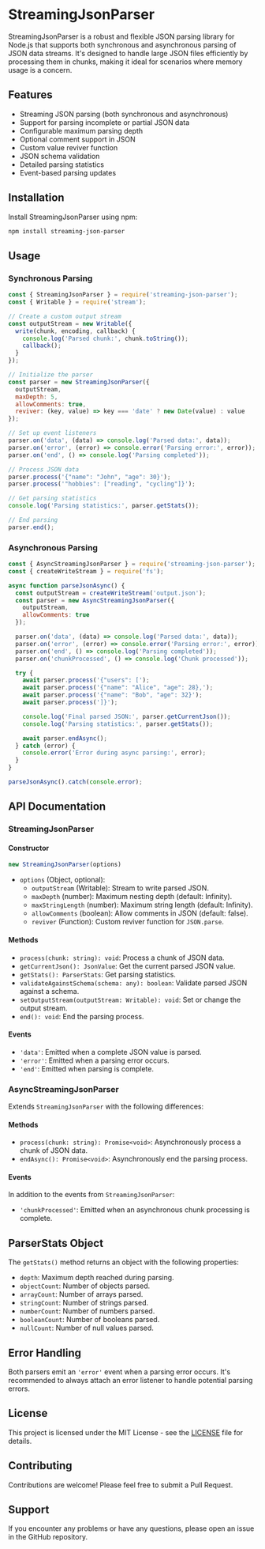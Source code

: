 # StreamingJsonParser

StreamingJsonParser is a robust and flexible JSON parsing library for Node.js that supports both synchronous and asynchronous parsing of JSON data streams. It's designed to handle large JSON files efficiently by processing them in chunks, making it ideal for scenarios where memory usage is a concern.

## Features

- Streaming JSON parsing (both synchronous and asynchronous)
- Support for parsing incomplete or partial JSON data
- Configurable maximum parsing depth
- Optional comment support in JSON
- Custom value reviver function
- JSON schema validation
- Detailed parsing statistics
- Event-based parsing updates

## Installation

Install StreamingJsonParser using npm:

```bash
npm install streaming-json-parser
```

## Usage

### Synchronous Parsing

```javascript
const { StreamingJsonParser } = require('streaming-json-parser');
const { Writable } = require('stream');

// Create a custom output stream
const outputStream = new Writable({
  write(chunk, encoding, callback) {
    console.log('Parsed chunk:', chunk.toString());
    callback();
  }
});

// Initialize the parser
const parser = new StreamingJsonParser({
  outputStream,
  maxDepth: 5,
  allowComments: true,
  reviver: (key, value) => key === 'date' ? new Date(value) : value
});

// Set up event listeners
parser.on('data', (data) => console.log('Parsed data:', data));
parser.on('error', (error) => console.error('Parsing error:', error));
parser.on('end', () => console.log('Parsing completed'));

// Process JSON data
parser.process('{"name": "John", "age": 30}');
parser.process('"hobbies": ["reading", "cycling"]}');

// Get parsing statistics
console.log('Parsing statistics:', parser.getStats());

// End parsing
parser.end();
```

### Asynchronous Parsing

```javascript
const { AsyncStreamingJsonParser } = require('streaming-json-parser');
const { createWriteStream } = require('fs');

async function parseJsonAsync() {
  const outputStream = createWriteStream('output.json');
  const parser = new AsyncStreamingJsonParser({
    outputStream,
    allowComments: true
  });

  parser.on('data', (data) => console.log('Parsed data:', data));
  parser.on('error', (error) => console.error('Parsing error:', error));
  parser.on('end', () => console.log('Parsing completed'));
  parser.on('chunkProcessed', () => console.log('Chunk processed'));

  try {
    await parser.process('{"users": [');
    await parser.process('{"name": "Alice", "age": 28},');
    await parser.process('{"name": "Bob", "age": 32}');
    await parser.process(']}');

    console.log('Final parsed JSON:', parser.getCurrentJson());
    console.log('Parsing statistics:', parser.getStats());

    await parser.endAsync();
  } catch (error) {
    console.error('Error during async parsing:', error);
  }
}

parseJsonAsync().catch(console.error);
```

## API Documentation

### StreamingJsonParser

#### Constructor

```javascript
new StreamingJsonParser(options)
```

- `options` (Object, optional):
  - `outputStream` (Writable): Stream to write parsed JSON.
  - `maxDepth` (number): Maximum nesting depth (default: Infinity).
  - `maxStringLength` (number): Maximum string length (default: Infinity).
  - `allowComments` (boolean): Allow comments in JSON (default: false).
  - `reviver` (Function): Custom reviver function for `JSON.parse`.

#### Methods

- `process(chunk: string): void`: Process a chunk of JSON data.
- `getCurrentJson(): JsonValue`: Get the current parsed JSON value.
- `getStats(): ParserStats`: Get parsing statistics.
- `validateAgainstSchema(schema: any): boolean`: Validate parsed JSON against a schema.
- `setOutputStream(outputStream: Writable): void`: Set or change the output stream.
- `end(): void`: End the parsing process.

#### Events

- `'data'`: Emitted when a complete JSON value is parsed.
- `'error'`: Emitted when a parsing error occurs.
- `'end'`: Emitted when parsing is complete.

### AsyncStreamingJsonParser

Extends `StreamingJsonParser` with the following differences:

#### Methods

- `process(chunk: string): Promise<void>`: Asynchronously process a chunk of JSON data.
- `endAsync(): Promise<void>`: Asynchronously end the parsing process.

#### Events

In addition to the events from `StreamingJsonParser`:

- `'chunkProcessed'`: Emitted when an asynchronous chunk processing is complete.

## ParserStats Object

The `getStats()` method returns an object with the following properties:

- `depth`: Maximum depth reached during parsing.
- `objectCount`: Number of objects parsed.
- `arrayCount`: Number of arrays parsed.
- `stringCount`: Number of strings parsed.
- `numberCount`: Number of numbers parsed.
- `booleanCount`: Number of booleans parsed.
- `nullCount`: Number of null values parsed.

## Error Handling

Both parsers emit an `'error'` event when a parsing error occurs. It's recommended to always attach an error listener to handle potential parsing errors.

## License

This project is licensed under the MIT License - see the [LICENSE](LICENSE) file for details.

## Contributing

Contributions are welcome! Please feel free to submit a Pull Request.

## Support

If you encounter any problems or have any questions, please open an issue in the GitHub repository.
